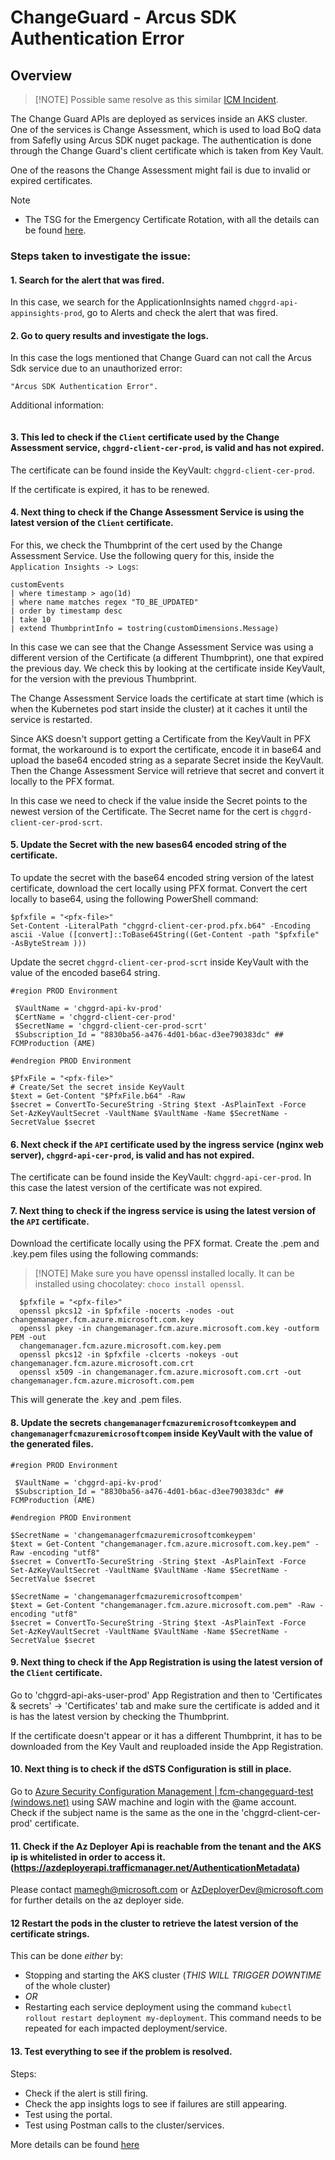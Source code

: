 # ChangeGuard - Arcus SDK Authentication Error

## Overview
> [!NOTE] Possible same resolve as this similar [ICM Incident](https://portal.microsofticm.com/imp/v3/incidents/details/387791153/home).

The Change Guard APIs are deployed as services inside an AKS cluster.
One of the services is Change Assessment, which is used to load BoQ data from Safefly using Arcus SDK nuget package. The authentication is done through the Change Guard's client certificate which is taken from Key Vault.

One of the reasons the Change Assessment might fail is due to invalid or expired certificates.

> [!NOTE]
> - The TSG for the Emergency Certificate Rotation, with all the details can be found [here](https://microsoft.sharepoint.com/teams/WAG/EngSys/ServiceMgmt/ChangeMgmt/ChangeGuard/_layouts/15/Doc.aspx?sourcedoc={b1511488-1e3b-45b8-b1f3-b0b89a26b27a}&action=view&wd=target%28Emergency%20Certificates%20Rotation%20%28ECR%5C%29%20Drill.one%7C970fb975-853c-4b2f-9a7f-12c62a1b988d%2FChange%20Guard%20-%20PROD%20-%20Certificate%20Rotation%20Guide%7C862f4999-13c1-4904-af6a-821e5a8d61d7%2F%29&wdorigin=703).

### Steps taken to investigate the issue:

#### 1. Search for the alert that was fired.
In this case, we search for the ApplicationInsights named `chggrd-api-appinsights-prod`, go to Alerts and check the alert that was fired.
#### 2. Go to query results and investigate the logs.
In this case the logs mentioned that Change Guard can not call the Arcus Sdk service due to an unauthorized error:
```
"Arcus SDK Authentication Error".
```
Additional information:
```

```
#### 3. This led to check if the `Client` certificate used by the Change Assessment service, `chggrd-client-cer-prod`, is valid and has not expired.
The certificate can be found inside the KeyVault: `chggrd-client-cer-prod`.

If the certificate is expired, it has to be renewed.

#### 4. Next thing to check if the Change Assessment Service is using the latest version of the `Client` certificate.
For this, we check the Thumbprint of the cert used by the Change Assessment Service.
Use the following query for this, inside the `Application Insights -> Logs`:
```
customEvents
| where timestamp > ago(1d)
| where name matches regex "TO_BE_UPDATED"
| order by timestamp desc
| take 10
| extend ThumbprintInfo = tostring(customDimensions.Message)
```
In this case we can see that the Change Assessment Service was using a different version of the Certificate (a different Thumbprint), one that expired the previous day.
We check this by looking at the certificate inside KeyVault, for the version with the previous Thumbprint.

The Change Assessment Service loads the certificate at start time (which is when the Kubernetes pod start inside the cluster) at it caches it until the service is restarted.

Since AKS doesn't support getting a Certificate from the KeyVault in PFX format, the workaround is to export the certificate, encode it in base64 and upload the base64 encoded string as a separate Secret inside the KeyVault.
Then the Change Assessment Service will retrieve that secret and convert it locally to the PFX format.

In this case we need to check if the value inside the Secret points to the newest version of the Certificate.
The Secret name for the cert is `chggrd-client-cer-prod-scrt`.
#### 5. Update the Secret with the new bases64 encoded string of the certificate.
To update the secret with the base64 encoded string version of the latest certificate, download the cert locally using PFX format. 
Convert the cert locally to base64, using the following PowerShell command:
```
$pfxfile = "<pfx-file>"
Set-Content -LiteralPath "chggrd-client-cer-prod.pfx.b64" -Encoding ascii -Value ([convert]::ToBase64String((Get-Content -path "$pfxfile" -AsByteStream )))
```
Update the secret `chggrd-client-cer-prod-scrt` inside KeyVault with the value of the encoded base64 string.
```
#region PROD Environment

 $VaultName = 'chggrd-api-kv-prod'
 $CertName = 'chggrd-client-cer-prod'
 $SecretName = 'chggrd-client-cer-prod-scrt'
 $Subscription_Id = "8830ba56-a476-4d01-b6ac-d3ee790383dc" ## FCMProduction (AME)

#endregion PROD Environment

$PfxFile = "<pfx-file>"
# Create/Set the secret inside KeyVault
$text = Get-Content "$PfxFile.b64" -Raw
$secret = ConvertTo-SecureString -String $text -AsPlainText -Force
Set-AzKeyVaultSecret -VaultName $VaultName -Name $SecretName -SecretValue $secret
```

#### 6. Next check if the `API` certificate used by the ingress service (nginx web server), `chggrd-api-cer-prod`, is valid and has not expired.
The certificate can be found inside the KeyVault: `chggrd-api-cer-prod`.
In this case the latest version of the certificate was not expired.
#### 7. Next thing to check if the ingress service is using the latest version of the `API` certificate.
Download the certificate locally using the PFX format.
Create the .pem and .key.pem files using the following commands:
> [!NOTE] Make sure you have openssl installed locally. It can be installed using chocolatey: `choco install openssl`.

```
  $pfxfile = "<pfx-file>"  
  openssl pkcs12 -in $pfxfile -nocerts -nodes -out changemanager.fcm.azure.microsoft.com.key        
  openssl pkey -in changemanager.fcm.azure.microsoft.com.key -outform PEM -out
  changemanager.fcm.azure.microsoft.com.key.pem       
  openssl pkcs12 -in $pfxfile -clcerts -nokeys -out changemanager.fcm.azure.microsoft.com.crt     
  openssl x509 -in changemanager.fcm.azure.microsoft.com.crt -out changemanager.fcm.azure.microsoft.com.pem
 ```
This will generate the .key and .pem files.
#### 8. Update the secrets `changemanagerfcmazuremicrosoftcomkeypem` and `changemanagerfcmazuremicrosoftcompem` inside KeyVault with the value of the generated files.
```
#region PROD Environment

 $VaultName = 'chggrd-api-kv-prod'
 $Subscription_Id = "8830ba56-a476-4d01-b6ac-d3ee790383dc" ## FCMProduction (AME)

#endregion PROD Environment

$SecretName = 'changemanagerfcmazuremicrosoftcomkeypem'
$text = Get-Content "changemanager.fcm.azure.microsoft.com.key.pem" -Raw -encoding "utf8"
$secret = ConvertTo-SecureString -String $text -AsPlainText -Force
Set-AzKeyVaultSecret -VaultName $VaultName -Name $SecretName -SecretValue $secret

$SecretName = 'changemanagerfcmazuremicrosoftcompem'
$text = Get-Content "changemanager.fcm.azure.microsoft.com.pem" -Raw -encoding "utf8"
$secret = ConvertTo-SecureString -String $text -AsPlainText -Force
Set-AzKeyVaultSecret -VaultName $VaultName -Name $SecretName -SecretValue $secret
```

#### 9. Next thing to check if the App Registration is using the latest version of the `Client` certificate.
Go to 'chggrd-api-aks-user-prod' App Registration and then to 'Certificates & secrets' -> 'Certificates' tab and make sure the certificate is added and it is has the latest version by checking the Thumbprint.

If the certificate doesn't appear or it has a different Thumbprint, it has to be downloaded from the Key Vault and reuploaded inside the App Registration.


#### 10. Next thing is to check if the dSTS Configuration is still in place.

Go to [Azure Security Configuration Management | fcm-changeguard-test (windows.net)](https://ui.dscm.core.windows.net/dscm/dsts/identity/889acfb9-923f-4e3f-9bf2-2a3f9d95fe4f/uswest2-dsts__dsts__core__windows__net,fcm-changeguard-test?tab=identity) using SAW machine and login with the @ame account.
Check if the subject name is the same as the one in the 'chggrd-client-cer-prod' certificate.

#### 11. Check if the Az Deployer Api is reachable from the tenant and the AKS ip is whitelisted in order to access it.(https://azdeployerapi.trafficmanager.net/AuthenticationMetadata)
Please contact mamegh@microsoft.com or AzDeployerDev@microsoft.com for further details on the az deployer side.

#### 12 Restart the pods in the cluster to retrieve the latest version of the certificate strings.
This can be done *either* by:
- Stopping and starting the AKS cluster (*THIS WILL TRIGGER DOWNTIME* of the whole cluster)
- *OR*
- Restarting each service deployment using the command `kubectl rollout restart deployment my-deployment`. This command needs to be repeated for each impacted deployment/service.

#### 13. Test everything to see if the problem is resolved.
Steps:
- Check if the alert is still firing.
- Check the app insights logs to see if failures are still appearing.
- Test using the portal.
- Test using Postman calls to the cluster/services.

More details can be found [here](https://dev.azure.com/msazure/One/_git/FCM-ChangeManager?path=/src/README.md)